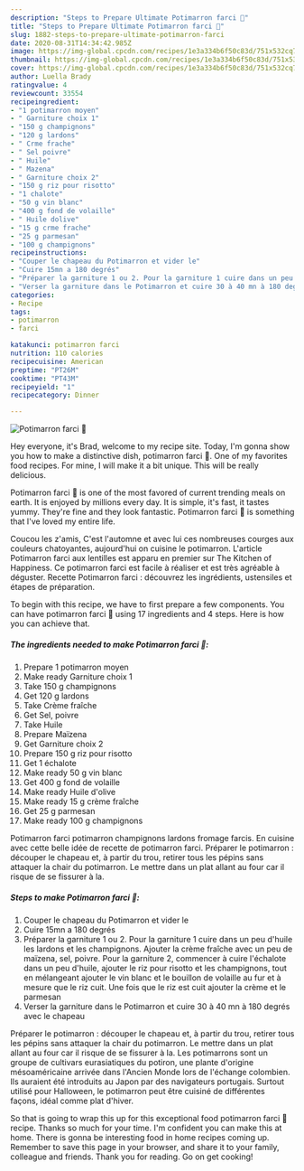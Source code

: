 ```yaml
---
description: "Steps to Prepare Ultimate Potimarron farci 🎃"
title: "Steps to Prepare Ultimate Potimarron farci 🎃"
slug: 1882-steps-to-prepare-ultimate-potimarron-farci
date: 2020-08-31T14:34:42.985Z
image: https://img-global.cpcdn.com/recipes/1e3a334b6f50c83d/751x532cq70/potimarron-farci-🎃-photo-principale-de-la-recette.jpg
thumbnail: https://img-global.cpcdn.com/recipes/1e3a334b6f50c83d/751x532cq70/potimarron-farci-🎃-photo-principale-de-la-recette.jpg
cover: https://img-global.cpcdn.com/recipes/1e3a334b6f50c83d/751x532cq70/potimarron-farci-🎃-photo-principale-de-la-recette.jpg
author: Luella Brady
ratingvalue: 4
reviewcount: 33554
recipeingredient:
- "1 potimarron moyen"
- " Garniture choix 1"
- "150 g champignons"
- "120 g lardons"
- " Crme frache"
- " Sel poivre"
- " Huile"
- " Mazena"
- " Garniture choix 2"
- "150 g riz pour risotto"
- "1 chalote"
- "50 g vin blanc"
- "400 g fond de volaille"
- " Huile dolive"
- "15 g crme frache"
- "25 g parmesan"
- "100 g champignons"
recipeinstructions:
- "Couper le chapeau du Potimarron et vider le"
- "Cuire 15mn a 180 degrés"
- "Préparer la garniture 1 ou 2. Pour la garniture 1 cuire dans un peu d&#39;huile les lardons et les champignons. Ajouter la crème fraîche avec un peu de maïzena, sel, poivre. Pour la garniture 2, commencer à cuire l&#39;échalote dans un peu d&#39;huile, ajouter le riz pour risotto et les champignons, tout en mélangeant ajouter le vin blanc et le bouillon de volaille au fur et à mesure que le riz cuit. Une fois que le riz est cuit ajouter la crème et le parmesan"
- "Verser la garniture dans le Potimarron et cuire 30 à 40 mn à 180 degrés avec le chapeau"
categories:
- Recipe
tags:
- potimarron
- farci

katakunci: potimarron farci 
nutrition: 110 calories
recipecuisine: American
preptime: "PT26M"
cooktime: "PT43M"
recipeyield: "1"
recipecategory: Dinner

---
```



![Potimarron farci 🎃](https://img-global.cpcdn.com/recipes/1e3a334b6f50c83d/751x532cq70/potimarron-farci-🎃-photo-principale-de-la-recette.jpg)

Hey everyone, it's Brad, welcome to my recipe site. Today, I'm gonna show you how to make a distinctive dish, potimarron farci 🎃. One of my favorites food recipes. For mine, I will make it a bit unique. This will be really delicious.

Potimarron farci 🎃 is one of the most favored of current trending meals on earth. It is enjoyed by millions every day. It is simple, it's fast, it tastes yummy. They're fine and they look fantastic. Potimarron farci 🎃 is something that I've loved my entire life.

Coucou les z&#39;amis, C&#39;est l&#39;automne et avec lui ces nombreuses courges aux couleurs chatoyantes, aujourd&#39;hui on cuisine le potimarron. L&#39;article Potimarron farci aux lentilles est apparu en premier sur The Kitchen of Happiness. Ce potimarron farci est facile à réaliser et est très agréable à déguster. Recette Potimarron farci : découvrez les ingrédients, ustensiles et étapes de préparation.


To begin with this recipe, we have to first prepare a few components. You can have potimarron farci 🎃 using 17 ingredients and 4 steps. Here is how you can achieve that.

<!--inarticleads1-->

##### The ingredients needed to make Potimarron farci 🎃:

1. Prepare 1 potimarron moyen
1. Make ready  Garniture choix 1
1. Take 150 g champignons
1. Get 120 g lardons
1. Take  Crème fraîche
1. Get  Sel, poivre
1. Take  Huile
1. Prepare  Maïzena
1. Get  Garniture choix 2
1. Prepare 150 g riz pour risotto
1. Get 1 échalote
1. Make ready 50 g vin blanc
1. Get 400 g fond de volaille
1. Make ready  Huile d&#39;olive
1. Make ready 15 g crème fraîche
1. Get 25 g parmesan
1. Make ready 100 g champignons


Potimarron farci potimarron champignons lardons fromage farcis. En cuisine avec cette belle idée de recette de potimarron farci. Préparer le potimarron : découper le chapeau et, à partir du trou, retirer tous les pépins sans attaquer la chair du potimarron. Le mettre dans un plat allant au four car il risque de se fissurer à la. 

<!--inarticleads2-->

##### Steps to make Potimarron farci 🎃:

1. Couper le chapeau du Potimarron et vider le
1. Cuire 15mn a 180 degrés
1. Préparer la garniture 1 ou 2. Pour la garniture 1 cuire dans un peu d&#39;huile les lardons et les champignons. Ajouter la crème fraîche avec un peu de maïzena, sel, poivre. Pour la garniture 2, commencer à cuire l&#39;échalote dans un peu d&#39;huile, ajouter le riz pour risotto et les champignons, tout en mélangeant ajouter le vin blanc et le bouillon de volaille au fur et à mesure que le riz cuit. Une fois que le riz est cuit ajouter la crème et le parmesan
1. Verser la garniture dans le Potimarron et cuire 30 à 40 mn à 180 degrés avec le chapeau


Préparer le potimarron : découper le chapeau et, à partir du trou, retirer tous les pépins sans attaquer la chair du potimarron. Le mettre dans un plat allant au four car il risque de se fissurer à la. Les potimarrons sont un groupe de cultivars eurasiatiques du potiron, une plante d&#39;origine mésoaméricaine arrivée dans l&#39;Ancien Monde lors de l&#39;échange colombien. Ils auraient été introduits au Japon par des navigateurs portugais. Surtout utilisé pour Halloween, le potimarron peut être cuisiné de différentes façons, idéal comme plat d&#39;hiver. 

So that is going to wrap this up for this exceptional food potimarron farci 🎃 recipe. Thanks so much for your time. I'm confident you can make this at home. There is gonna be interesting food in home recipes coming up. Remember to save this page in your browser, and share it to your family, colleague and friends. Thank you for reading. Go on get cooking!
